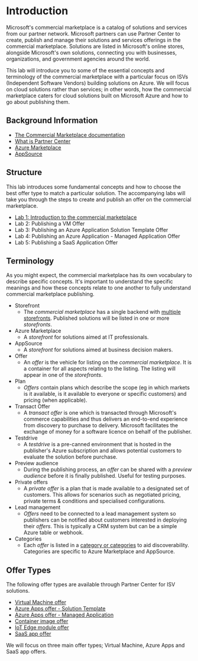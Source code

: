 # Introduction

Microsoft's commercial marketplace is a catalog of solutions and services from our partner network. Microsoft partners can use Partner Center to create, publish and manage their solutions and services offerings in the commercial marketplace. Solutions are listed in Microsoft's online stores, alongside Microsoft's own solutions, connecting you with businesses, organizations, and government agencies around the world.

This lab will introduce you to some of the essential concepts and terminology of the commercial marketplace with a particular focus on ISVs (Independent Software Vendors) building solutions on Azure. We will focus on cloud solutions rather than services; in other words, how the commercial marketplace caters for cloud solutions built on Microsoft Azure and how to go about publishing them.

## Background Information

* [The Commercial Marketplace documentation](https://docs.microsoft.com/azure/marketplace/overview)
* [What is Partner Center](https://support.microsoft.com/en-us/help/4499930/partner-center-overview)
* [Azure Marketplace](https://azuremarketplace.microsoft.com/marketplace/)
* [AppSource](https://appsource.microsoft.com/)

## Structure

This lab introduces some fundamental concepts and how to choose the best offer type to match a particular solution. The accompanying labs will take you through the steps to create and publish an offer on the commercial marketplace.

* [Lab 1: Introduction to the commercial marketplace](readme.md)
* Lab 2: Publishing a VM Offer
* Lab 3: Publishing an Azure Application Solution Template Offer
* Lab 4: Publishing an Azure Application - Managed Application Offer
* Lab 5: Publishing a SaaS Application Offer

## Terminology

As you might expect, the commercial marketplace has its own vocabulary to describe specific concepts. It's important to understand the specific meanings and how these concepts relate to one another to fully understand commercial marketplace publishing.

* Storefront
  * The *commercial marketplace* has a single backend with [multiple storefronts](https://docs.microsoft.com/en-us/azure/marketplace/overview#commercial-marketplace-online-stores). Published solutions will be listed in one or more *storefronts*.
* Azure Marketplace
  * A *storefront* for solutions aimed at IT professionals.
* AppSource
  * A *storefront* for solutions aimed at business decision makers.
* Offer
  * An *offer* is the vehicle for listing on the *commercial marketplace*. It is a container for all aspects relating to the listing. The listing will appear in one of the *storefronts*.
* Plan
  * *Offers* contain plans which describe the scope (eg in which markets is it available, is it available to everyone or specific customers) and pricing (when applicable).
* Transact Offer
  * A *transact offer* is one which is transacted through Microsoft's commerce capabilities and thus delivers an end-to-end experience from discovery to purchase to delivery. Microsoft facilitates the exchange of money for a software licence on behalf of the publisher.
* Testdrive
  * A *testdrive* is a pre-canned environment that is hosted in the publisher's Azure subscription and allows potential customers to evaluate the solution before purchase.
* Preview audience
  * During the publishing process, an *offer* can be shared with a *preview audience* before it is finally published. Useful for testing purposes.
* Private offers
  * A *private offer* is a plan that is made available to a designated set of customers. This allows for scenarios such as negotiated pricing, private terms & conditions and specialised configurations.
* Lead management
  * *Offers* need to be connected to a lead management system so publishers can be notified about customers interested in deploying their *offers*. This is typically a CRM system but can be a simple Azure table or webhook.
* Categories
  * Each *offer* is listed in a [category or categories](https://docs.microsoft.com/en-us/azure/marketplace/determine-your-listing-type#categories) to aid discoverability. Categories are specific to Azure Marketplace and AppSource.

## Offer Types

The following offer types are available through Partner Center for ISV solutions.

* [Virtual Machine offer](https://docs.microsoft.com/en-us/azure/marketplace/marketplace-virtual-machines)
* [Azure Apps offer - Solution Template](https://docs.microsoft.com/en-us/azure/marketplace/marketplace-solution-templates)
* [Azure Apps offer - Managed Application](https://docs.microsoft.com/en-us/azure/marketplace/marketplace-managed-apps)
* [Container image offer](https://docs.microsoft.com/en-us/azure/marketplace/marketplace-containers)
* [IoT Edge module offer](https://docs.microsoft.com/en-us/azure/marketplace/iot-edge-module)
* [SaaS app offer](https://docs.microsoft.com/en-us/azure/marketplace/plan-saas-offer)

We will focus on three main offer types; Virtual Machine, Azure Apps and SaaS app offers.